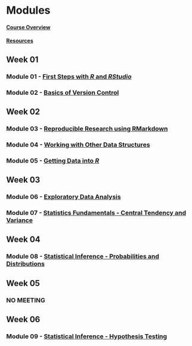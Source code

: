 Modules
================

#### [Course Overview](course-overview.html)

#### [Resources](resources.html)

Week 01
-------

### Module 01 - [First Steps with ***R*** and ***RStudio***](../module-01/module-01.html)

### Module 02 - [Basics of Version Control](../module-02/module-02.html)

Week 02
-------

### Module 03 - [Reproducible Research using RMarkdown](../module-03/module-03.html)

### Module 04 - [Working with Other Data Structures](../module-04/module-04.html)

### Module 05 - [Getting Data into ***R***](../module-05/module-05.html)

Week 03
-------

### Module 06 - [Exploratory Data Analysis](../module-06/module-06.html)

### Module 07 - [Statistics Fundamentals - Central Tendency and Variance](../module-07/module-07.html)

Week 04
-------

### Module 08 - [Statistical Inference - Probabilities and Distributions](../module-08/module-08.html)

Week 05
-------

### NO MEETING

Week 06
-------

### Module 09 - [Statistical Inference - Hypothesis Testing](../module-09/module-09.html)
